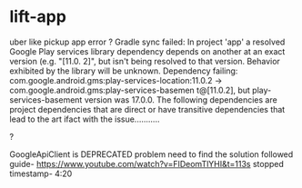 # lift-app
uber like pickup app
error
?
Gradle sync failed: In project 'app' a resolved Google Play services library dependency depends on another at an exact version (e.g. "[11.0.
				2]", but isn't being resolved to that version. Behavior exhibited by the library will be unknown.
				Dependency failing: com.google.android.gms:play-services-location:11.0.2 -> com.google.android.gms:play-services-basemen
				t@[11.0.2], but play-services-basement version was 17.0.0.
				The following dependencies are project dependencies that are direct or have transitive dependencies that lead to the art
				ifact with the issue...........
        
 ?
 
 GoogleApiClient is DEPRECATED problem
 need to find the solution
 followed guide- https://www.youtube.com/watch?v=FIDeomTlYHI&t=113s
 stopped timestamp- 4:20
